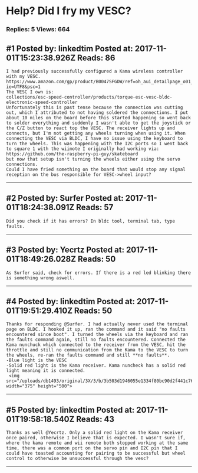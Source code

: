 # Help? Did I fry my VESC?

### Replies: 5 Views: 664

## \#1 Posted by: linkedtim Posted at: 2017-11-01T15:23:38.926Z Reads: 86

```
I had previously successfully configured a Kama wireless controller with my VESC.
https://www.amazon.com/gp/product/B0047SFGDW/ref=oh_aui_detailpage_o01_s00?ie=UTF8&psc=1
The VESC I own is:
collections/esc-speed-controller/products/torque-esc-vesc-bldc-electronic-speed-controller
Unfortunately this is past tense because the connection was cutting out, which I attributed to not having soldered the connections. I put about 10 miles on the board before this started happening so went back to solder everything and suddenly I wasn't able to get the joystick or the C/Z button to react top the VESC. The receiver lights up and connects, but I'm not getting any wheels turning when using it. When connecting the VESC via BLDC, I have no issue using the keyboard to turn the wheels. This was happening with the I2C ports so I went back to square 1 with the wiimote I originally had working via: 
https://github.com/the-raspberry-pi-guy/skateboard
but now that setup isn't turning the wheels either using the servo connections. 
Could I have fried something on the board that would stop any signal reception on the bus responsible for VESC->wheel input?
```

---
## \#2 Posted by: Surfer Posted at: 2017-11-01T18:24:38.091Z Reads: 57

```
Did you check if it has errors? In bldc tool, terminal tab, type faults.
```

---
## \#3 Posted by: Yecrtz Posted at: 2017-11-01T18:49:26.028Z Reads: 50

```
As Surfer said, check for errors. If there is a red led blinking there is something wrong aswell.
```

---
## \#4 Posted by: linkedtim Posted at: 2017-11-01T19:51:29.410Z Reads: 50

```
Thanks for responding @Surfer. I had actually never used the terminal page on BLDC. I hooked it up, ran the command and it said "no faults encountered since boot". I turned the wheels via the keyboard and ran the faults command again, still no faults encountered. Connected the Kama nunchuck which connected to the receiver from the VESC, hit the throttle and still no communication from the Kama to the VESC to turn the wheels, re-ran the faults command and still **no faults**.
-Blue light is the VESC
-Solid red light is the Kama receiver. Kama nuncheck has a solid red light meaning it is connected.
 <img src="/uploads/db1493/original/3X/3/b/3b503d1946055e1334f80bc90d2f441c7663749d.jpg" width="375" height="500">
```

---
## \#5 Posted by: linkedtim Posted at: 2017-11-01T19:58:18.540Z Reads: 43

```
Thanks as well @Yecrtz. Only a solid red light on the Kama receiver once paired, otherwise I believe that is expected. I wasn't sure if, where the kama remote and wii remote both stopped working at the same time, there was a common port on the servo pin and I2C pin that I could have toasted accounting for pairing to be successful but wheel control to otherwise be unsuccessful through the vesc?
```

---
